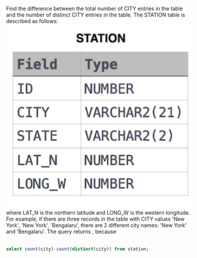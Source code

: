 Find the difference between the total number of CITY entries in the table and the number of distinct CITY entries in the table. 
The STATION table is described as follows:
![](weather_table.png)
where LAT_N is the northern latitude and LONG_W is the western longitude.
For example, if there are three records in the table with CITY values 'New York', 'New York', 'Bengalaru', there are 2 different city names: 'New York' and 'Bengalaru'. The query returns , because 

```sql

select count(city)-count(distinct(city)) from station;

```